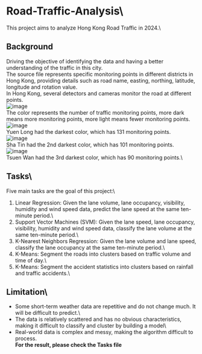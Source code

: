 # Road-Traffic-Analysis\
This project aims to analyze Hong Kong Road Traffic in 2024.\
## Background
Driving the objective of identifying the data and having a better understanding of the traffic in this city.\
The source file represents specific monitoring points in different districts in Hong Kong, providing details such as road name, easting, northing, latitude, longitude and rotation value.\
In Hong Kong, several detectors and cameras monitor the road at different points.\
![image](https://github.com/user-attachments/assets/6ce7dd77-f5dc-4114-978e-5790542a3190)\
The color represents the number of traffic monitoring points, more dark means more monitoring points, more light means fewer monitoring points. \
![image](https://github.com/user-attachments/assets/88bdeba5-cc90-4261-9e1e-063a27110b26)\
Yuen Long had the darkest color, which has 131 monitoring points.\
![image](https://github.com/user-attachments/assets/e60c81d1-1124-4ceb-aeb7-77cbf4e71625)\
Sha Tin had the 2nd darkest color, which has 101 monitoring points.\
![image](https://github.com/user-attachments/assets/889ab0a0-deaa-460e-9558-866c226743b3)\
Tsuen Wan had the 3rd darkest color, which has 90 monitoring points.\
## Tasks\
Five main tasks are the goal of this project:\
1.  Linear Regression: Given the lane volume, lane occupancy, visibility,  humidity and wind speed data, predict the lane speed at the same ten-minute period.\
2.  Support Vector Machines (SVM): Given the lane speed, lane occupancy, visibility, humidity and wind speed data, classify the lane volume at the same ten-minute period.\
3.  K-Nearest Neighbors Regression: Given the lane volume and lane speed, classify the lane occupancy at the same ten-minute period.\
4.  K-Means: Segment the roads into clusters based on traffic volume and time of day.\
5.  K-Means: Segment the accident statistics into clusters based on rainfall and traffic accidents.\
## Limitation\
-  Some short-term weather data are repetitive and do not change much. It will be difficult to predict.\
-  The data is relatively scattered and has no obvious characteristics, making it difficult to classify and cluster by building a model\
-   Real-world data is complex and messy, making the algorithm difficult to process.\
**For the result, please check the Tasks file**

